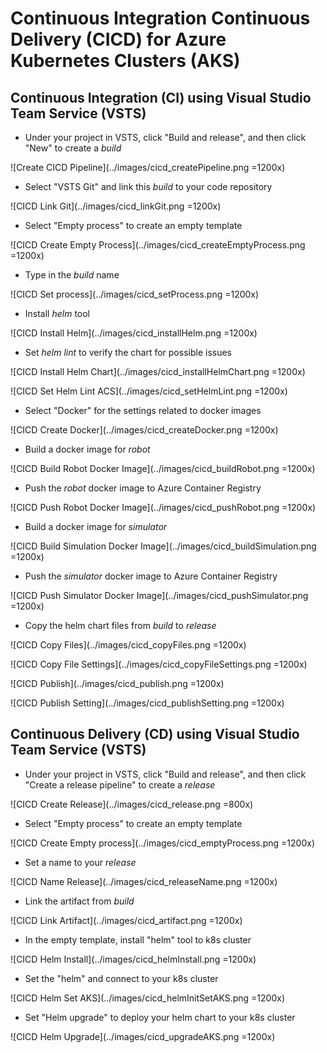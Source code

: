 # Continuous Integration Continuous Delivery (CICD) for Azure Kubernetes Clusters (AKS)

## Continuous Integration (CI) using Visual Studio Team Service (VSTS)

* Under your project in VSTS, click "Build and release", and then click "New" to create a *build*

![Create CICD Pipeline](../images/cicd_createPipeline.png =1200x)

* Select "VSTS Git" and link this *build* to your code repository

![CICD Link Git](../images/cicd_linkGit.png =1200x)

* Select "Empty process" to create an empty template

![CICD Create Empty Process](../images/cicd_createEmptyProcess.png =1200x)

* Type in the *build* name

![CICD Set process](../images/cicd_setProcess.png =1200x)

* Install *helm* tool

![CICD Install Helm](../images/cicd_installHelm.png =1200x)

* Set *helm lint* to verify the chart for possible issues

![CICD Install Helm Chart](../images/cicd_installHelmChart.png =1200x)

![CICD Set Helm Lint ACS](../images/cicd_setHelmLint.png =1200x)

* Select "Docker" for the settings related to docker images

![CICD Create Docker](../images/cicd_createDocker.png =1200x)

* Build a docker image for *robot*

![CICD Build Robot Docker Image](../images/cicd_buildRobot.png =1200x)

* Push the *robot* docker image to Azure Container Registry

![CICD Push Robot Docker Image](../images/cicd_pushRobot.png =1200x)

* Build a docker image for *simulator*

![CICD Build Simulation Docker Image](../images/cicd_buildSimulation.png =1200x)

* Push the *simulator* docker image to Azure Container Registry

![CICD Push Simulator Docker Image](../images/cicd_pushSimulator.png =1200x)

* Copy the helm chart files from *build* to *release*

![CICD Copy Files](../images/cicd_copyFiles.png =1200x)

![CICD Copy File Settings](../images/cicd_copyFileSettings.png =1200x)

![CICD Publish](../images/cicd_publish.png =1200x)

![CICD Publish Setting](../images/cicd_publishSetting.png =1200x)

## Continuous Delivery (CD) using Visual Studio Team Service (VSTS)

* Under your project in VSTS, click "Build and release", and then click "Create a release pipeline" to create a *release*

![CICD Create Release](../images/cicd_release.png =800x)

* Select "Empty process" to create an empty template

![CICD Create Empty process](../images/cicd_emptyProcess.png =1200x)

* Set a name to your *release*

![CICD Name Release](../images/cicd_releaseName.png =1200x)

* Link the artifact from *build*

![CICD Link Artifact](../images/cicd_artifact.png =1200x)

* In the empty template, install "helm" tool to k8s cluster

![CICD Helm Install](../images/cicd_helmInstall.png =1200x)

* Set the "helm" and connect to your k8s cluster

![CICD Helm Set AKS](../images/cicd_helmInitSetAKS.png =1200x)

* Set "Helm upgrade" to deploy your helm chart to your k8s cluster

![CICD Helm Upgrade](../images/cicd_upgradeAKS.png =1200x)